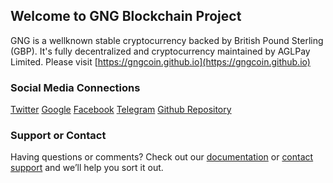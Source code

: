 ## Welcome to GNG Blockchain Project

GNG is a wellknown stable cryptocurrency backed by British Pound Sterling (GBP). It's fully decentralized and cryptocurrency maintained by AGLPay Limited. Please visit [https://gngcoin.github.io](https://gngcoin.github.io)



### Social Media Connections 

[Twitter](https://twitter.com/gng23027304)
[Google](https://groups.google.com/forum/#!forum/gngcoin)
[Facebook](https://www.facebook.com/gng.coin.3)
[Telegram](https://telegram.com)
[Github Repository](https://github.com/gngcoin)

### Support or Contact

Having questions or comments? Check out our [documentation](https://help.github.com/categories/github-pages-basics/) or [contact support](https://github.com/contact) and we’ll help you sort it out.
